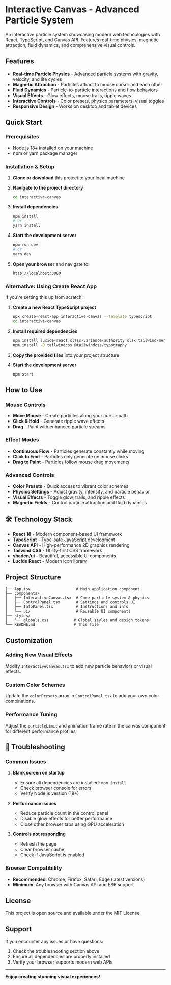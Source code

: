 # Interactive Canvas - Advanced Particle System

An interactive particle system showcasing modern web technologies with React, TypeScript, and Canvas API. Features real-time physics, magnetic attraction, fluid dynamics, and comprehensive visual controls.

## Features

- **Real-time Particle Physics** - Advanced particle systems with gravity, velocity, and life cycles
- **Magnetic Attraction** - Particles attract to mouse cursor and each other
- **Fluid Dynamics** - Particle-to-particle interactions and flow behaviors
- **Visual Effects** - Glow effects, mouse trails, ripple waves
- **Interactive Controls** - Color presets, physics parameters, visual toggles
- **Responsive Design** - Works on desktop and tablet devices

## Quick Start

### Prerequisites

- Node.js 18+ installed on your machine
- npm or yarn package manager

### Installation & Setup

1. **Clone or download** this project to your local machine

2. **Navigate to the project directory**
   ```bash
   cd interactive-canvas
   ```

3. **Install dependencies**
   ```bash
   npm install
   # or
   yarn install
   ```

4. **Start the development server**
   ```bash
   npm run dev
   # or
   yarn dev
   ```

5. **Open your browser** and navigate to:
   ```
   http://localhost:3000
   ```

### Alternative: Using Create React App

If you're setting this up from scratch:

1. **Create a new React TypeScript project**
   ```bash
   npx create-react-app interactive-canvas --template typescript
   cd interactive-canvas
   ```

2. **Install required dependencies**
   ```bash
   npm install lucide-react class-variance-authority clsx tailwind-merge
   npm install -D tailwindcss @tailwindcss/typography
   ```

3. **Copy the provided files** into your project structure

4. **Start the development server**
   ```bash
   npm start
   ```

## How to Use

### Mouse Controls
- **Move Mouse** - Create particles along your cursor path
- **Click & Hold** - Generate ripple wave effects
- **Drag** - Paint with enhanced particle streams

### Effect Modes
- **Continuous Flow** - Particles generate constantly while moving
- **Click to Emit** - Particles only generate on mouse clicks
- **Drag to Paint** - Particles follow mouse drag movements

### Advanced Controls
- **Color Presets** - Quick access to vibrant color schemes
- **Physics Settings** - Adjust gravity, intensity, and particle behavior
- **Visual Effects** - Toggle glow, trails, and ripple effects
- **Magnetic Fields** - Control particle attraction and fluid dynamics

## 🛠 Technology Stack

- **React 18** - Modern component-based UI framework
- **TypeScript** - Type-safe JavaScript development
- **Canvas API** - High-performance 2D graphics rendering
- **Tailwind CSS** - Utility-first CSS framework
- **shadcn/ui** - Beautiful, accessible UI components
- **Lucide React** - Modern icon library

## Project Structure

```
├── App.tsx                    # Main application component
├── components/
│   ├── InteractiveCanvas.tsx  # Core particle system & physics
│   ├── ControlPanel.tsx       # Settings and controls UI
│   ├── InfoPanel.tsx          # Instructions and info
│   └── ui/                    # Reusable UI components
├── styles/
│   └── globals.css           # Global styles and design tokens
└── README.md                 # This file
```

## Customization

### Adding New Visual Effects
Modify `InteractiveCanvas.tsx` to add new particle behaviors or visual effects.

### Custom Color Schemes
Update the `colorPresets` array in `ControlPanel.tsx` to add your own color combinations.

### Performance Tuning
Adjust the `particleLimit` and animation frame rate in the canvas component for different performance profiles.

## 🔧 Troubleshooting

### Common Issues

1. **Blank screen on startup**
   - Ensure all dependencies are installed: `npm install`
   - Check browser console for errors
   - Verify Node.js version (18+)

2. **Performance issues**
   - Reduce particle count in the control panel
   - Disable glow effects for better performance
   - Close other browser tabs using GPU acceleration

3. **Controls not responding**
   - Refresh the page
   - Clear browser cache
   - Check if JavaScript is enabled

### Browser Compatibility
- **Recommended**: Chrome, Firefox, Safari, Edge (latest versions)
- **Minimum**: Any browser with Canvas API and ES6 support

## License

This project is open source and available under the MIT License.

## Support

If you encounter any issues or have questions:
1. Check the troubleshooting section above
2. Ensure all dependencies are properly installed
3. Verify your browser supports modern web APIs

---

**Enjoy creating stunning visual experiences!**
